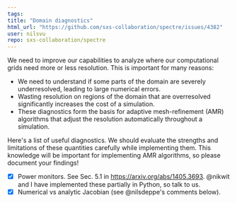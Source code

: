 ```yaml
---
tags: 
title: "Domain diagnostics"
html_url: "https://github.com/sxs-collaboration/spectre/issues/4382"
user: nilsvu
repo: sxs-collaboration/spectre
---
```


We need to improve our capabilities to analyze where our computational grids need more or less resolution. This is important for many reasons:

- We need to understand if some parts of the domain are severely underresolved, leading to large numerical errors.
- Wasting resolution on regions of the domain that are overresolved significantly increases the cost of a simulation.
- These diagnostics form the basis for adaptive mesh-refinement (AMR) algorithms that adjust the resolution automatically throughout a simulation.

Here's a list of useful diagnostics. We should evaluate the strengths and limitations of these quantities carefully while implementing them. This knowledge will be important for implementing AMR algorithms, so please document your findings!

- [x] Power monitors. See Sec. 5.1 in https://arxiv.org/abs/1405.3693. @nikwit and I have implemented these partially in Python, so talk to us.
- [x] Numerical vs analytic Jacobian (see @nilsdeppe's comments below).